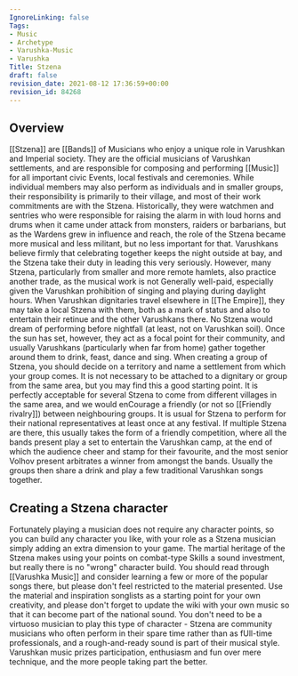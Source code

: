```yaml
---
IgnoreLinking: false
Tags:
- Music
- Archetype
- Varushka-Music
- Varushka
Title: Stzena
draft: false
revision_date: 2021-08-12 17:36:59+00:00
revision_id: 84268
---
```


## Overview
[[Stzena]] are [[Bands]] of Musicians who enjoy a unique role in Varushkan and Imperial society. They are the official musicians of Varushkan settlements, and are responsible for composing and performing [[Music]] for all important civic Events, local festivals and ceremonies. While individual members may also perform as individuals and in smaller groups, their responsibility is primarily to their village, and most of their work commitments are with the Stzena. Historically, they were watchmen and sentries who were responsible for raising the alarm in with loud horns and drums when it came under attack from monsters, raiders or barbarians, but as the Wardens grew in influence and reach, the role of the Stzena became more musical and less militant, but no less important for that. Varushkans believe firmly that celebrating together keeps the night outside at bay, and the Stzena take their duty in leading this very seriously. However, many Stzena, particularly from smaller and more remote hamlets, also practice another trade, as the musical work is not Generally well-paid, especially given the Varushkan prohibition of singing and playing during daylight hours. When Varushkan dignitaries travel elsewhere in [[The Empire]], they may take a local Stzena with them, both as a mark of status and also to entertain their retinue and the other Varushkans there. 
No Stzena would dream of performing before nightfall (at least, not on Varushkan soil). Once the sun has set, however, they act as a focal point for their community, and usually Varushkans  (particularly when far from home) gather together around them to drink, feast, dance and sing. 
When creating a group of Stzena, you should decide on a territory and name a settlement from which your group comes. It is not necessary to be attached to a dignitary or group from the same area, but you may find this a good starting point. It is perfectly acceptable for several Stzena to come from different villages in the same area, and we would enCourage a friendly (or not so [[Friendly rivalry]]) between neighbouring groups.
It is usual for Stzena to perform for their national representatives at least once at any festival. If multiple Stzena are there, this usually takes the form of a friendly competition, where all the bands present play a set to entertain the Varushkan camp, at the end of which the audience cheer and stamp for their favourite, and the most senior Volhov present arbitrates a winner from amongst the bands. Usually the groups then share a drink and play a few traditional Varushkan songs together.
## Creating a Stzena character
Fortunately playing a musician does not require any character points, so you can build any character you like, with your role as a Stzena musician simply adding an extra dimension to your game. The martial heritage of the Stzena makes using your points on combat-type Skills a sound investment, but really there is no "wrong" character build. 
You should read through [[Varushka Music]] and consider learning a few or more of the popular songs there, but please don't feel restricted to the material presented. Use the material and inspiration songlists as a starting point for your own creativity, and please don't forget to update the wiki with your own music so that it can become part of the national sound.
You don't need to be a virtuoso musician to play this type of character - Stzena are community musicians who often perform in their spare time rather than as fUll-time professionals, and a rough-and-ready sound is part of their musical style. Varushkan music prizes participation, enthusiasm and fun over mere technique, and the more people taking part the better.